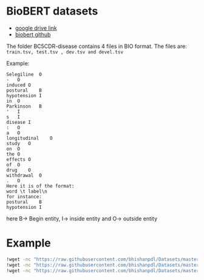 # BioBERT datasets
- [google drive link](https://drive.google.com/open?id=1OletxmPYNkz2ltOr9pyT0b0iBtUWxslh)
- [biobert github](https://github.com/dmis-lab/biobert)

The folder BC5CDR-disease contains 4 files in BIO format.
The files are: `train.tsv, test.tsv , dev.tsv and devel.tsv`

Example:
```
Selegiline	O
-	O
induced	O
postural	B
hypotension	I
in	O
Parkinson	B
'	I
s	I
disease	I
:	O
a	O
longitudinal	O
study	O
on	O
the	O
effects	O
of	O
drug	O
withdrawal	O
.	O
Here it is of the format:
word \t label\n
for instance:
postural	B
hypotension	I
```

here B-> Begin entity, I-> inside entity and O-> outside entity

# Example
```bash
!wget -nc "https://raw.githubusercontent.com/bhishanpdl/Datasets/master/NLP/NERdata/BC5CDR-disease/train.tsv"
!wget -nc "https://raw.githubusercontent.com/bhishanpdl/Datasets/master/NLP/NERdata/BC5CDR-disease/train_dev.tsv"
!wget -nc "https://raw.githubusercontent.com/bhishanpdl/Datasets/master/NLP/NERdata/BC5CDR-disease/test.tsv"
```